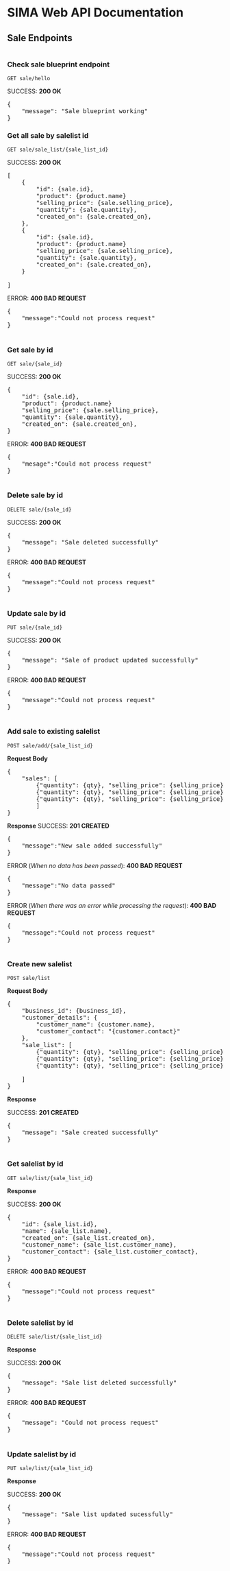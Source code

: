 # SIMA Web API Documentation
## Sale Endpoints
#
### Check sale blueprint endpoint

`GET sale/hello`

SUCCESS: **200 OK**

<pre>
{
    "message": "Sale blueprint working"
}
</pre>

### Get all sale by salelist id

`GET sale/sale_list/{sale_list_id}`

SUCCESS: **200 OK**

<pre>
[
    {
        "id": {sale.id},
        "product": {product.name}
        "selling_price": {sale.selling_price},
        "quantity": {sale.quantity},
        "created_on": {sale.created_on},
    },
    {
        "id": {sale.id},
        "product": {product.name}
        "selling_price": {sale.selling_price},
        "quantity": {sale.quantity},
        "created_on": {sale.created_on},
    }

]
</pre>

ERROR: **400 BAD REQUEST**

<pre>
{
    "message":"Could not process request"
}
</pre>
#

### Get sale by id

`GET sale/{sale_id}`

SUCCESS: **200 OK**

<pre>
{
    "id": {sale.id},
    "product": {product.name}
    "selling_price": {sale.selling_price},
    "quantity": {sale.quantity},
    "created_on": {sale.created_on},
}
</pre>

ERROR: **400 BAD REQUEST**

<pre>
{
    "mesage":"Could not process request"
}
</pre>
#

### Delete sale by id

`DELETE sale/{sale_id}`

SUCCESS: **200 OK**

<pre>
{
    "message": "Sale deleted successfully"
}
</pre>

ERROR: **400 BAD REQUEST**

<pre>
{
    "message":"Could not process request"
}
</pre>
#

### Update sale by id

`PUT sale/{sale_id}`

SUCCESS: **200 OK**

<pre>
{
    "message": "Sale of product updated successfully"
}
</pre>

ERROR: **400 BAD REQUEST**

<pre>
{
    "message":"Could not process request"
}
</pre>
#
### Add sale to existing salelist

`POST sale/add/{sale_list_id}`

**Request Body**
<pre>
{
    "sales": [
        {"quantity": {qty}, "selling_price": {selling_price}, "product_id": {product_id}},
        {"quantity": {qty}, "selling_price": {selling_price}, "product_id": {product_id}},
        {"quantity": {qty}, "selling_price": {selling_price}, "product_id": {product_id}}
        ]
}
</pre>

**Response**
SUCCESS: **201 CREATED**
<pre>
{
    "message":"New sale added successfully"
}
</pre>

ERROR (*When no data has been passed*): **400 BAD REQUEST**
<pre>
{
    "message":"No data passed"
}
</pre>

ERROR (*When there was an error while processing the request*): **400 BAD REQUEST**
<pre>
{
    "message":"Could not process request"
}
</pre>
#
### Create new salelist

`POST sale/list`

**Request Body**
<pre>
{
    "business_id": {business_id},
    "customer_details": {
        "customer_name": {customer.name}, 
        "customer_contact": "{customer.contact}"
    },
    "sale_list": [
        {"quantity": {qty}, "selling_price": {selling_price}, "product_id": {product_id}},
        {"quantity": {qty}, "selling_price": {selling_price}, "product_id": {product_id}},
        {"quantity": {qty}, "selling_price": {selling_price}, "product_id": {product_id}},

    ]
}
</pre>

**Response**

SUCCESS: **201 CREATED**
<pre>
{
    "message": "Sale created successfully"
}
</pre>
#

### Get salelist by id

`GET sale/list/{sale_list_id}`

**Response**

SUCCESS: **200 OK**
<pre>
{
    "id": {sale_list.id},
    "name": {sale_list.name},
    "created_on": {sale_list.created_on},
    "customer_name": {sale_list.customer_name},
    "customer_contact": {sale_list.customer_contact},
}
</pre>

ERROR: **400 BAD REQUEST**
<pre>
{
    "message":"Could not process request"
}
</pre>
#

### Delete salelist by id

`DELETE sale/list/{sale_list_id}`

**Response**

SUCCESS: **200 OK**
<pre>
{
    "message": "Sale list deleted successfully"
}
</pre>

ERROR: **400 BAD REQUEST**
<pre>
{
    "message": "Could not process request"
}
</pre>
#

### Update salelist by id

`PUT sale/list/{sale_list_id}`

**Response**

SUCCESS: **200 OK**
<pre>
{
    "message": "Sale list updated sucessfully"
}
</pre>

ERROR: **400 BAD REQUEST**
<pre>
{
    "message":"Could not process request"
}
</pre>